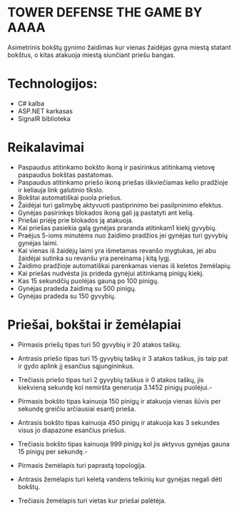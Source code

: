 ﻿# TOWER DEFENSE THE GAME BY AAAA
Asimetrinis bokštų gynimo žaidimas kur vienas žaidėjas gyna miestą statant bokštus, o kitas atakuoja miestą siunčiant priešu bangas.


Technologijos:
=============
- C# kalba
- ASP.NET karkasas
- SignalR biblioteka

Reikalavimai
=============
- Paspaudus atitinkamo bokšto ikoną ir pasirinkus atitinkamą vietovę paspaudus bokštas pastatomas.  
- Paspaudus atitinkamo priešo ikoną priešas iškviečiamas kelio pradžioje ir keliauja link galutinio tikslo.
- Bokštai automatiškai puola priešus.
- Žaidėjai turi galimybę aktyvuoti pastiprinimo bei pasilpninimo efektus.
- Gynėjas pasirinkęs blokados ikoną gali ją pastatyti ant kelią.
- Priešai priėję prie blokados ją atakuoja.
- Kai priešas pasiekia galą gynėjas praranda atitinkam1 kiekį gyvybių.
- Praėjus 5-ioms minutėms nuo žaidimo pradžios jei gynėjas turi gyvybių gynėjas laimi.
- Kai vienas iš žaidėjų laimi yra išmetamas revanšo mygtukas, jei abu žaidėjai sutinka su revanšu yra pereinama į kitą lygį.
- Žaidimo pradžioje automatiškai parenkamas vienas iš keletos žemėlapių.
- Kai priešas nudvėsta jis prideda gynėjui atitinkamą pinigų kiekį.
- Kas 15 sekundčių puolėjas gauną po 100 pinigų.
- Gynėjas pradeda žaidimą su 500 pinigų.
- Gynėjas pradeda su 150 gyvybių.


Priešai, bokštai ir žemėlapiai
=============
- Pirmasis priešų tipas turi 50 gyvybių ir 20 atakos taškų.
- Antrasis priešo tipas turi 15 gyvybių taškų ir 3 atakos taškus, jis taip pat ir gydo aplink jį esančius sąjungininkus.
- Trečiasis priešo tipas turi 2 gyvybių taškus ir 0 atakos taškų, jis kiekvieną sekundę kol nemiršta generuoja 3.1452 pinigų puolėjui.- 

- Pirmasis bokšto tipas kainuoja 150 pinigų ir atakuoja vienas šūvis per sekundę greičiu arčiausiai esantį prieša.
- Antrasis bokšto tipas kainuoja 450 pinigų ir atakuoja kas 3 sekundes visus jo diapazone esančius priešus.
- Trečiasis bokšto tipas kainuoja 999 pinigų kol jis aktyvus gynėjas gauna 15 pinigų per sekundę.- 

- Pirmasis žemėlapis turi paprastą topologija.
- Antrasis žemėlapis turi keletą vandens telkinių kur gynėjas negali dėti bokštų.
- Trečiasis žemėlapis turi vietas kur priešai palėtėja.